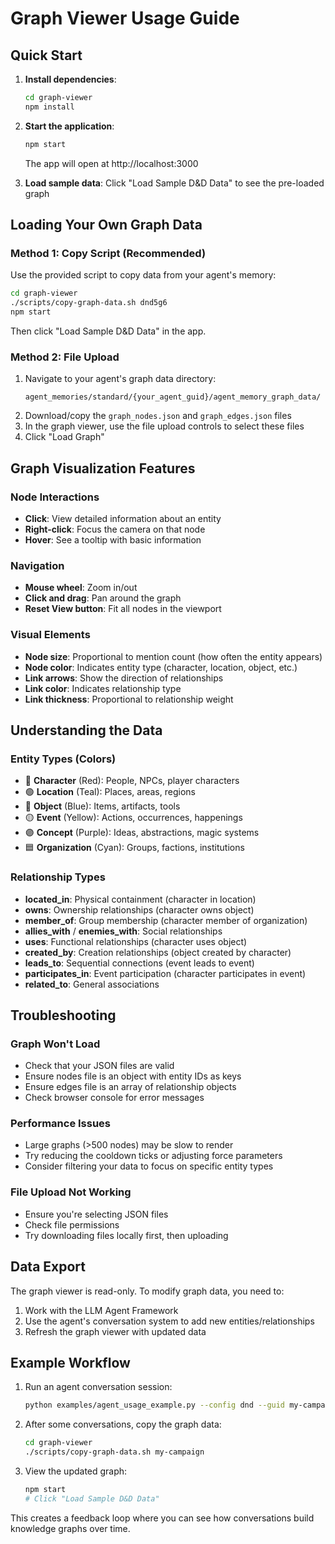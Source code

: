 # Graph Viewer Usage Guide

## Quick Start

1. **Install dependencies**:
   ```bash
   cd graph-viewer
   npm install
   ```

2. **Start the application**:
   ```bash
   npm start
   ```
   The app will open at http://localhost:3000

3. **Load sample data**:
   Click "Load Sample D&D Data" to see the pre-loaded graph

## Loading Your Own Graph Data

### Method 1: Copy Script (Recommended)
Use the provided script to copy data from your agent's memory:

```bash
cd graph-viewer
./scripts/copy-graph-data.sh dnd5g6
npm start
```

Then click "Load Sample D&D Data" in the app.

### Method 2: File Upload
1. Navigate to your agent's graph data directory:
   ```
   agent_memories/standard/{your_agent_guid}/agent_memory_graph_data/
   ```
2. Download/copy the `graph_nodes.json` and `graph_edges.json` files
3. In the graph viewer, use the file upload controls to select these files
4. Click "Load Graph"

## Graph Visualization Features

### Node Interactions
- **Click**: View detailed information about an entity
- **Right-click**: Focus the camera on that node
- **Hover**: See a tooltip with basic information

### Navigation
- **Mouse wheel**: Zoom in/out
- **Click and drag**: Pan around the graph
- **Reset View button**: Fit all nodes in the viewport

### Visual Elements
- **Node size**: Proportional to mention count (how often the entity appears)
- **Node color**: Indicates entity type (character, location, object, etc.)
- **Link arrows**: Show the direction of relationships
- **Link color**: Indicates relationship type
- **Link thickness**: Proportional to relationship weight

## Understanding the Data

### Entity Types (Colors)
- 🔴 **Character** (Red): People, NPCs, player characters
- 🟢 **Location** (Teal): Places, areas, regions  
- 🔵 **Object** (Blue): Items, artifacts, tools
- 🟡 **Event** (Yellow): Actions, occurrences, happenings
- 🟣 **Concept** (Purple): Ideas, abstractions, magic systems
- 🟦 **Organization** (Cyan): Groups, factions, institutions

### Relationship Types
- **located_in**: Physical containment (character in location)
- **owns**: Ownership relationships (character owns object)
- **member_of**: Group membership (character member of organization)
- **allies_with** / **enemies_with**: Social relationships
- **uses**: Functional relationships (character uses object)
- **created_by**: Creation relationships (object created by character)
- **leads_to**: Sequential connections (event leads to event)
- **participates_in**: Event participation (character participates in event)
- **related_to**: General associations

## Troubleshooting

### Graph Won't Load
- Check that your JSON files are valid
- Ensure nodes file is an object with entity IDs as keys
- Ensure edges file is an array of relationship objects
- Check browser console for error messages

### Performance Issues
- Large graphs (>500 nodes) may be slow to render
- Try reducing the cooldown ticks or adjusting force parameters
- Consider filtering your data to focus on specific entity types

### File Upload Not Working
- Ensure you're selecting JSON files
- Check file permissions
- Try downloading files locally first, then uploading

## Data Export

The graph viewer is read-only. To modify graph data, you need to:
1. Work with the LLM Agent Framework
2. Use the agent's conversation system to add new entities/relationships
3. Refresh the graph viewer with updated data

## Example Workflow

1. Run an agent conversation session:
   ```bash
   python examples/agent_usage_example.py --config dnd --guid my-campaign
   ```

2. After some conversations, copy the graph data:
   ```bash
   cd graph-viewer
   ./scripts/copy-graph-data.sh my-campaign
   ```

3. View the updated graph:
   ```bash
   npm start
   # Click "Load Sample D&D Data"
   ```

This creates a feedback loop where you can see how conversations build knowledge graphs over time.